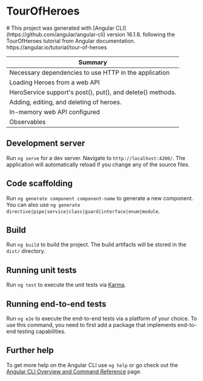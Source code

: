 <h1>TourOfHeroes</h1>
# This project was generated with [Angular CLI](https://github.com/angular/angular-cli) version 16.1.8. following the TourOfHeroes tutorial from Angular documentation. https://angular.io/tutorial/tour-of-heroes


<table>
  <th>Summary</th>
  <tbody>
    <tr>
      <td>
        Necessary dependencies to use HTTP in the application
      </td>
    </tr>
<tr>
      <td>
        Loading Heroes from a web API
      </td>
    </tr>
    <tr>
      <td>
        HeroService support's post(), put(), and delete() methods.
      </td>
    </tr>
    <tr>
      <td>
        Adding, editing, and deleting of heroes.
      </td>
    </tr>
    <tr>
      <td>
        In-memory web API configured
      </td>
    </tr>
    <tr>
      <td>
        Observables
      </td>
    </tr>
  </tbody>
</table>




## Development server

Run `ng serve` for a dev server. Navigate to `http://localhost:4200/`. The application will automatically reload if you change any of the source files.

## Code scaffolding

Run `ng generate component component-name` to generate a new component. You can also use `ng generate directive|pipe|service|class|guard|interface|enum|module`.

## Build

Run `ng build` to build the project. The build artifacts will be stored in the `dist/` directory.

## Running unit tests

Run `ng test` to execute the unit tests via [Karma](https://karma-runner.github.io).

## Running end-to-end tests

Run `ng e2e` to execute the end-to-end tests via a platform of your choice. To use this command, you need to first add a package that implements end-to-end testing capabilities.

## Further help

To get more help on the Angular CLI use `ng help` or go check out the [Angular CLI Overview and Command Reference](https://angular.io/cli) page.
